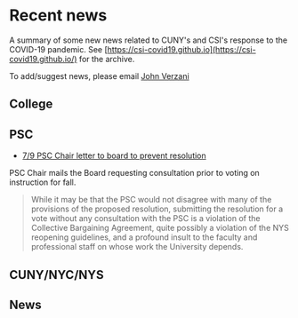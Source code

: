 
# Recent news

A summary of some new news related to CUNY's and CSI's response to the COVID-19 pandemic. See [https://csi-covid19.github.io](https://csi-covid19.github.io/) for the archive.

To add/suggest news, please email [John Verzani](mailto:jverzani@gmail.com)

## College


## PSC

* [7/9 PSC Chair letter to board to prevent resolution](/PSC/7-9-chair-response)

PSC Chair mails the Board requesting consultation prior to voting on instruction for fall.

> While it may be that the PSC would not disagree with many of the provisions of the proposed resolution, submitting the resolution for a vote without any consultation with the PSC is a violation of the Collective Bargaining Agreement, quite possibly a violation of the NYS reopening guidelines, and a profound insult to the faculty and professional staff on whose work the University depends.  

## CUNY/NYC/NYS

## News


